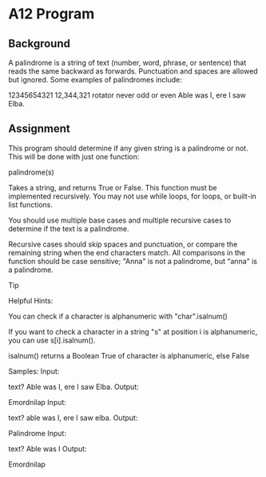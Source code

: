 # A12 Program

## Background

A palindrome is a string of text (number, word, phrase, or sentence) that reads the same backward as forwards. Punctuation and spaces are allowed but ignored. Some examples of palindromes include:

12345654321
12,344,321
rotator
never odd or even
Able was I, ere I saw Elba.

## Assignment

This program should determine if any given string is a palindrome or not. This will be done with just one function:

palindrome(s)

Takes a string, and returns True or False. This function must be implemented recursively. You may not use while loops, for loops, or built-in list functions.

You should use multiple base cases and multiple recursive cases to determine if the text is a palindrome.

Recursive cases should skip spaces and punctuation, or compare the remaining string when the end characters match. All comparisons in the function should be case sensitive; "Anna" is not a palindrome, but "anna" is a palindrome.

> [!TIP]
> Helpful Hints:

You can check if a character is alphanumeric with "char".isalnum()

If you want to check a character in a string "s" at position i is alphanumeric, you can use s[i].isalnum().

isalnum() returns a Boolean True of character is alphanumeric, else False

Samples:
Input:

text?
Able was I, ere I saw Elba.
Output:

Emordnilap
Input:

text?
able was I, ere I saw elba.
Output:

Palindrome
Input:

text?
Able was I
Output:

Emordnilap
